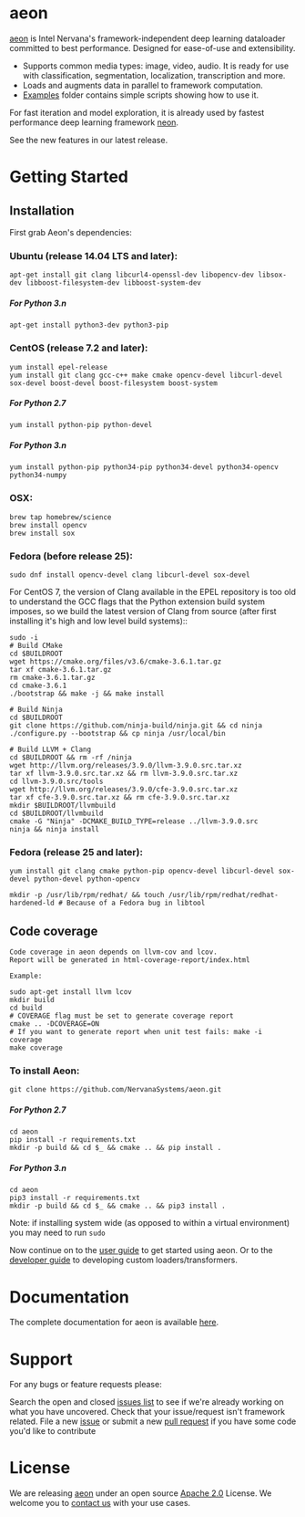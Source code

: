 # aeon

[aeon](https://github.com/NervanaSystems/aeon) is Intel Nervana's framework-independent deep learning dataloader committed to best performance. Designed for ease-of-use and extensibility.

- Supports common media types: image, video, audio. It is ready for use with classification, segmentation, localization, transcription and more.
- Loads and augments data in parallel to framework computation.
- [Examples](examples) folder contains simple scripts showing how to use it.

For fast iteration and model exploration, it is already used by fastest performance deep learning framework [neon](https://github.com/NervanaSystems/neon).

See the new features in our latest release.

# Getting Started

## Installation

First grab Aeon's dependencies:

### Ubuntu (release 14.04 LTS and later):

    apt-get install git clang libcurl4-openssl-dev libopencv-dev libsox-dev libboost-filesystem-dev libboost-system-dev

##### For Python 3.n

    apt-get install python3-dev python3-pip

### CentOS (release 7.2 and later):

    yum install epel-release
    yum install git clang gcc-c++ make cmake opencv-devel libcurl-devel sox-devel boost-devel boost-filesystem boost-system

##### For Python 2.7

    yum install python-pip python-devel

##### For Python 3.n

    yum install python-pip python34-pip python34-devel python34-opencv python34-numpy

### OSX:

    brew tap homebrew/science
    brew install opencv
    brew install sox

### Fedora (before release 25):

    sudo dnf install opencv-devel clang libcurl-devel sox-devel

For CentOS 7, the version of Clang available in the EPEL repository is too old
to understand the GCC flags that the Python extension build system imposes, so
we build the latest version of Clang from source (after first installing it's
high and low level build systems)::

    sudo -i
    # Build CMake
    cd $BUILDROOT
    wget https://cmake.org/files/v3.6/cmake-3.6.1.tar.gz
    tar xf cmake-3.6.1.tar.gz
    rm cmake-3.6.1.tar.gz
    cd cmake-3.6.1
    ./bootstrap && make -j && make install

    # Build Ninja
    cd $BUILDROOT
    git clone https://github.com/ninja-build/ninja.git && cd ninja
    ./configure.py --bootstrap && cp ninja /usr/local/bin

    # Build LLVM + Clang
    cd $BUILDROOT && rm -rf /ninja
    wget http://llvm.org/releases/3.9.0/llvm-3.9.0.src.tar.xz
    tar xf llvm-3.9.0.src.tar.xz && rm llvm-3.9.0.src.tar.xz
    cd llvm-3.9.0.src/tools
    wget http://llvm.org/releases/3.9.0/cfe-3.9.0.src.tar.xz
    tar xf cfe-3.9.0.src.tar.xz && rm cfe-3.9.0.src.tar.xz
    mkdir $BUILDROOT/llvmbuild
    cd $BUILDROOT/llvmbuild
    cmake -G "Ninja" -DCMAKE_BUILD_TYPE=release ../llvm-3.9.0.src
    ninja && ninja install

### Fedora (release 25 and later):

    yum install git clang cmake python-pip opencv-devel libcurl-devel sox-devel python-devel python-opencv

    mkdir -p /usr/lib/rpm/redhat/ && touch /usr/lib/rpm/redhat/redhat-hardened-ld # Because of a Fedora bug in libtool

## Code coverage

    Code coverage in aeon depends on llvm-cov and lcov.
    Report will be generated in html-coverage-report/index.html

    Example:

    sudo apt-get install llvm lcov
    mkdir build
    cd build
    # COVERAGE flag must be set to generate coverage report
    cmake .. -DCOVERAGE=ON
    # If you want to generate report when unit test fails: make -i coverage
    make coverage

### To install Aeon:

    git clone https://github.com/NervanaSystems/aeon.git

##### For Python 2.7

    cd aeon
    pip install -r requirements.txt
    mkdir -p build && cd $_ && cmake .. && pip install .

##### For Python 3.n

    cd aeon
    pip3 install -r requirements.txt
    mkdir -p build && cd $_ && cmake .. && pip3 install .

Note: if installing system wide (as opposed to within a virtual environment) you may need to run `sudo`

Now continue on to the [user guide](http://aeon.nervanasys.com/index.html/user_guide.html) to get started using aeon. Or to the
[developer guide](http://aeon.nervanasys.com/index.html/developer_guide.html) to developing custom loaders/transformers.

# Documentation

The complete documentation for aeon is available [here](http://aeon.nervanasys.com).

# Support

For any bugs or feature requests please:

Search the open and closed [issues list](https://github.com/NervanaSystems/aeon/issues) to see if we're already working on what you have uncovered.
Check that your issue/request isn't framework related.
File a new [issue](https://github.com/NervanaSystems/aeon/issues) or submit a new [pull request](https://github.com/NervanaSystems/aeon/pulls) if you have some code you'd like to contribute

# License

We are releasing [aeon](https://github.com/NervanaSystems/aeon) under an open source [Apache 2.0](https://www.apache.org/licenses/LICENSE-2.0) License. We welcome you to [contact us](info@nervanasys.com) with your use cases.
